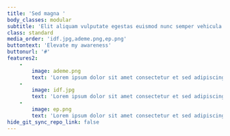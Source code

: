 ```yaml
---
title: 'Sed magna '
body_classes: modular
subtitle: 'Elit aliquam vulputate egestas euismod nunc semper vehicula lorem blandit'
class: standard
media_order: 'idf.jpg,ademe.png,ep.png'
buttontext: 'Elevate my awareness'
buttonurl: '#'
features2:
    -
        image: ademe.png
        text: 'Lorem ipsum dolor sit amet consectetur et sed adipiscing elit. Curabitur vel sem sit dolor neque semper magna lorem ipsum.'
    -
        image: idf.jpg
        text: 'Lorem ipsum dolor sit amet consectetur et sed adipiscing elit. Curabitur vel sem sit dolor neque semper magna lorem ipsum.'
    -
        image: ep.png
        text: 'Lorem ipsum dolor sit amet consectetur et sed adipiscing elit. Curabitur vel sem sit dolor neque semper magna lorem ipsum.'
hide_git_sync_repo_link: false
---
```


